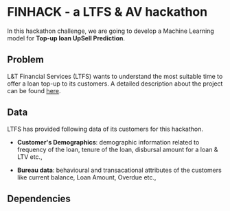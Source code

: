 # FINHACK - a LTFS & AV hackathon
In this hackathon challenge, we are going to develop a Machine Learning model for **Top-up loan UpSell Prediction**. 

## Problem
L&T Financial Services (LTFS) wants to understand the most suitable time to offer a loan top-up to its customers. A detailed description about the project can be found [here](https://datahack.analyticsvidhya.com/contest/ltfs-data-science-finhack-3/#ProblemStatement).

## Data
LTFS has provided following data of its customers for this hackathon.

- **Customer's Demographics**: demographic information related to frequency of the loan, tenure of the loan, disbursal amount for a loan & LTV etc., 
	
- **Bureau data**: behavioural and transacational attributes of the customers like current balance, Loan Amount, Overdue etc.,

## Dependencies







